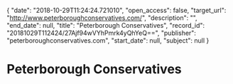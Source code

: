 {
  "date": "2018-10-29T11:24:24.721010", 
  "open_access": false, 
  "target_url": "http://www.peterboroughconservatives.com/", 
  "description": "", 
  "end_date": null, 
  "title": "Peterborough Conservatives", 
  "record_id": "20181029T112424/27Ajf94wVYhPmrk4yQhYeQ==", 
  "publisher": "peterboroughconservatives.com", 
  "start_date": null, 
  "subject": null
}

# Peterborough Conservatives

